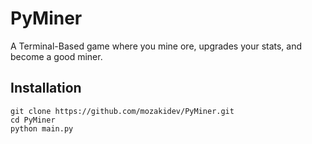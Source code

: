 # PyMiner
A Terminal-Based game where you mine ore, upgrades your stats, and become a good miner. 

## Installation
```
git clone https://github.com/mozakidev/PyMiner.git
cd PyMiner
python main.py
```
